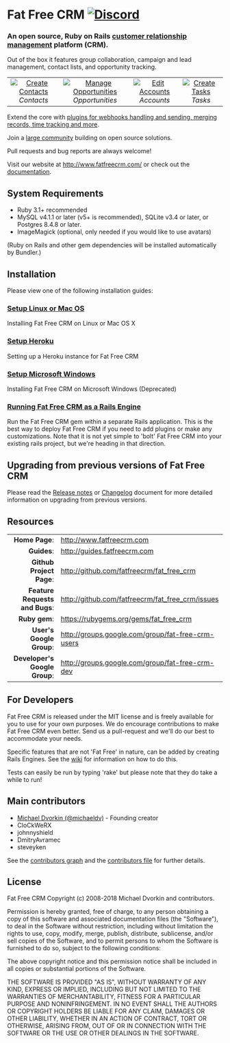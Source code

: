 # Fat Free CRM [![Discord][discord-img-url]][discord-url]

[discord-img-url]: https://img.shields.io/badge/chat-on%20discord-7289da.svg?sanitize=true
[discord-url]: https://discord.gg/JVrzD8RYyk
### An open source, Ruby on Rails [customer relationship management][crm-wiki] platform (CRM).

[crm-wiki]: http://en.wikipedia.org/wiki/Customer_relationship_management


Out of the box it features group collaboration, campaign and lead management,
contact lists, and opportunity tracking.

<table>
  <tr>
    <td align="center">
      <a href="https://github.com/fatfreecrm/fatfreecrm.github.com/raw/master/images/contact_create.png" target="_blank" title="Create Contacts">
        <img src="https://github.com/fatfreecrm/fatfreecrm.github.com/raw/master/images/contact_create_t.png" alt="Create Contacts">
      </a>
      <br />
      <em>Contacts</em>
    </td>
    <td align="center">
      <a href="https://github.com/fatfreecrm/fatfreecrm.github.com/raw/master/images/contact_opportunity.png" target="_blank" title="Manage Opportunities">
        <img src="https://github.com/fatfreecrm/fatfreecrm.github.com/raw/master/images/contact_opportunity_t.png" alt="Manage Opportunities">
      </a>
      <br />
      <em>Opportunities</em>
    </td>
    <td align="center">
      <a href="https://github.com/fatfreecrm/fatfreecrm.github.com/raw/master/images/account_edit.png" target="_blank" title="Edit Accounts">
        <img src="https://github.com/fatfreecrm/fatfreecrm.github.com/raw/master/images/account_edit_t.png" alt="Edit Accounts">
      </a>
      <br />
      <em>Accounts</em>
    </td>
    <td align="center">
      <a href="https://github.com/fatfreecrm/fatfreecrm.github.com/raw/master/images/task_create.png" target="_blank" title="Create Tasks">
        <img src="https://github.com/fatfreecrm/fatfreecrm.github.com/raw/master/images/task_create_t.png" alt="Create Tasks">
      </a>
      <br />
      <em>Tasks</em>
    </td>
  </tr>
</table>

Extend the core with [plugins for webhooks handling and sending, merging records, time tracking and more](https://github.com/fatfreecrm/fat_free_crm/wiki/Available-Plugins).

Join a [large community](https://github.com/fatfreecrm/fat_free_crm/wiki/People-Using-Fat-Free-CRM) building on open source solutions.


Pull requests and bug reports are always welcome!

Visit our website at http://www.fatfreecrm.com/ or check out the [documentation](https://www.rubydoc.info/github/fatfreecrm/fat_free_crm.git/master).


## System Requirements

* Ruby 3.1+ recommended
* MySQL v4.1.1 or later (v5+ is recommended), SQLite v3.4 or later, or Postgres 8.4.8 or later.
* ImageMagick (optional, only needed if you would like to use avatars)

(Ruby on Rails and other gem dependencies will be installed automatically by Bundler.)


## Installation

Please view one of the following installation guides:

### [Setup Linux or Mac OS](http://guides.fatfreecrm.com/Setup-Linux-or-Mac-OS)

Installing Fat Free CRM on Linux or Mac OS X

### [Setup Heroku](http://guides.fatfreecrm.com/Setup-Heroku)

Setting up a Heroku instance for Fat Free CRM

### [Setup Microsoft Windows](http://guides.fatfreecrm.com/Setup-Microsoft-Windows)

Installing Fat Free CRM on Microsoft Windows (Deprecated)

### [Running Fat Free CRM as a Rails Engine](http://guides.fatfreecrm.com/Running-as-a-Rails-Engine)

Run the Fat Free CRM gem within a separate Rails application.
This is the best way to deploy Fat Free CRM if you need to add plugins or make any customizations. Note that it is not yet simple to 'bolt' Fat Free CRM into your existing rails project, but we're heading in that direction.


## Upgrading from previous versions of Fat Free CRM

Please read the [Release notes](https://github.com/fatfreecrm/fat_free_crm/releases) or [Changelog](https://github.com/fatfreecrm/fat_free_crm/blob/master/CHANGELOG.md) document for more detailed information on upgrading from previous versions.


## Resources

|||
|-----------------------------------:|:--------------------------|
|                 **Home Page**: | http://www.fatfreecrm.com |
|                    **Guides**: | http://guides.fatfreecrm.com |
|       **Github Project Page**: | http://github.com/fatfreecrm/fat_free_crm |
| **Feature Requests and Bugs**: | http://github.com/fatfreecrm/fat_free_crm/issues |
|                  **Ruby gem**: | https://rubygems.org/gems/fat_free_crm |
|       **User's Google Group**: | http://groups.google.com/group/fat-free-crm-users |
|  **Developer's Google Group**: | http://groups.google.com/group/fat-free-crm-dev |

## For Developers

Fat Free CRM is released under the MIT license and is freely available for you to use for your own purposes. We do encourage contributions to make Fat Free CRM even better. Send us a pull-request and we'll do our best to accommodate your needs.

Specific features that are not 'Fat Free' in nature, can be added by creating Rails Engines. See the [wiki](http://github.com/fatfreecrm/fat_free_crm/wiki) for information on how to do this.

Tests can easily be run by typing 'rake' but please note that they do take a while to run!


## Main contributors

* [Michael Dvorkin (@michaeldv)](https://github.com/michaeldv) - Founding creator
* CloCkWeRX
* johnnyshield
* DmitryAvramec
* steveyken


See the [contributors graph](https://github.com/fatfreecrm/fat_free_crm/graphs/contributors) and the [contributors file](https://github.com/fatfreecrm/fat_free_crm/blob/master/CONTRIBUTORS.md) for further details.

## License

Fat Free CRM
Copyright (c) 2008-2018 Michael Dvorkin and contributors.

Permission is hereby granted, free of charge, to any person obtaining
a copy of this software and associated documentation files (the
"Software"), to deal in the Software without restriction, including
without limitation the rights to use, copy, modify, merge, publish,
distribute, sublicense, and/or sell copies of the Software, and to
permit persons to whom the Software is furnished to do so, subject to
the following conditions:

The above copyright notice and this permission notice shall be
included in all copies or substantial portions of the Software.

THE SOFTWARE IS PROVIDED "AS IS", WITHOUT WARRANTY OF ANY KIND,
EXPRESS OR IMPLIED, INCLUDING BUT NOT LIMITED TO THE WARRANTIES OF
MERCHANTABILITY, FITNESS FOR A PARTICULAR PURPOSE AND
NONINFRINGEMENT. IN NO EVENT SHALL THE AUTHORS OR COPYRIGHT HOLDERS BE
LIABLE FOR ANY CLAIM, DAMAGES OR OTHER LIABILITY, WHETHER IN AN ACTION
OF CONTRACT, TORT OR OTHERWISE, ARISING FROM, OUT OF OR IN CONNECTION
WITH THE SOFTWARE OR THE USE OR OTHER DEALINGS IN THE SOFTWARE.
